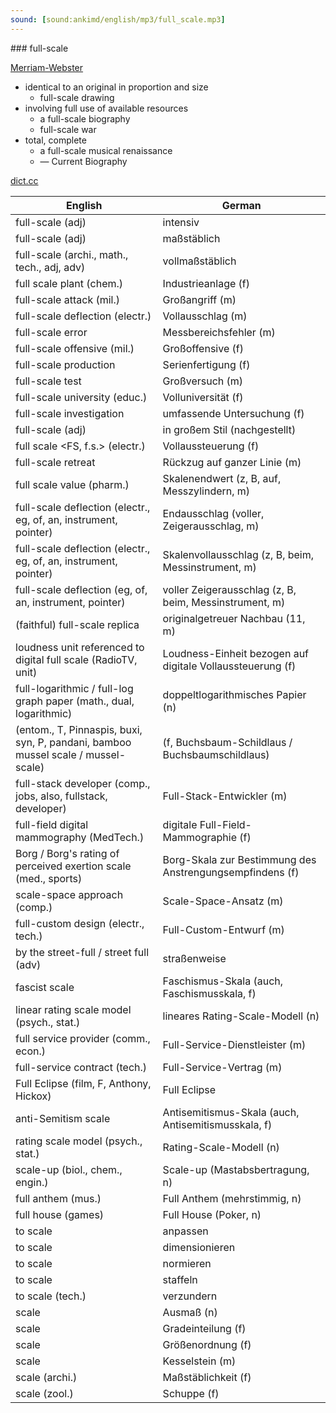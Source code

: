 ```yaml
---
sound: [sound:ankimd/english/mp3/full_scale.mp3]
---
```


\### full-scale

[Merriam-Webster](https://www.merriam-webster.com/dictionary/full-scale)

- identical to an original in proportion and size
    - full-scale drawing
- involving full use of available resources
    - a full-scale biography
    - full-scale war
- total, complete
    - a full-scale musical renaissance
    - — Current Biography

[dict.cc](https://www.dict.cc/full-scale)

| English        | German       |
| -------------- | ------------ |
| full-scale (adj) | intensiv |
| full-scale (adj) | maßstäblich |
| full-scale (archi., math., tech., adj, adv) | vollmaßstäblich |
| full scale plant (chem.) | Industrieanlage (f) |
| full-scale attack (mil.) | Großangriff (m) |
| full-scale deflection (electr.) | Vollausschlag (m) |
| full-scale error | Messbereichsfehler (m) |
| full-scale offensive (mil.) | Großoffensive (f) |
| full-scale production | Serienfertigung (f) |
| full-scale test | Großversuch (m) |
| full-scale university (educ.) | Volluniversität (f) |
| full-scale investigation | umfassende Untersuchung (f) |
| full-scale (adj) | in großem Stil (nachgestellt) |
| full scale <FS, f.s.> (electr.) | Vollaussteuerung (f) |
| full-scale retreat | Rückzug auf ganzer Linie (m) |
| full scale value (pharm.) | Skalenendwert (z, B, auf, Messzylindern, m) |
| full-scale deflection (electr., eg, of, an, instrument, pointer) | Endausschlag (voller, Zeigerausschlag, m) |
| full-scale deflection (electr., eg, of, an, instrument, pointer) | Skalenvollausschlag (z, B, beim, Messinstrument, m) |
| full-scale deflection (eg, of, an, instrument, pointer) | voller Zeigerausschlag (z, B, beim, Messinstrument, m) |
| (faithful) full-scale replica | originalgetreuer Nachbau (11, m) |
| loudness unit referenced to digital full scale <LUFS> (RadioTV, unit) | Loudness-Einheit bezogen auf digitale Vollaussteuerung <LUFS> (f) |
| full-logarithmic / full-log graph paper (math., dual, logarithmic) | doppeltlogarithmisches Papier (n) |
|  (entom., T, Pinnaspis, buxi, syn, P, pandani, bamboo mussel scale / mussel-scale) |  (f, Buchsbaum-Schildlaus / Buchsbaumschildlaus) |
| full-stack developer (comp., jobs, also, fullstack, developer) | Full-Stack-Entwickler (m) |
| full-field digital mammography (MedTech.) | digitale Full-Field-Mammographie (f) |
| Borg / Borg's rating of perceived exertion scale <Borg RPE scale> (med., sports) | Borg-Skala zur Bestimmung des Anstrengungsempfindens (f) |
| scale-space approach <SSA> (comp.) | Scale-Space-Ansatz (m) |
| full-custom design <FCD> (electr., tech.) | Full-Custom-Entwurf (m) |
| by the street-full / street full (adv) | straßenweise |
| fascist scale <F-scale> | Faschismus-Skala <F-Skala> (auch, Faschismusskala, f) |
| linear rating scale model <LRSM> (psych., stat.) | lineares Rating-Scale-Modell <LRSM> (n) |
| full service provider (comm., econ.) | Full-Service-Dienstleister (m) |
| full-service contract (tech.) | Full-Service-Vertrag (m) |
| Full Eclipse (film, F, Anthony, Hickox) | Full Eclipse |
| anti-Semitism scale <A-S scale> | Antisemitismus-Skala <A-S-Skala> (auch, Antisemitismusskala, f) |
| rating scale model <RSM> (psych., stat.) | Rating-Scale-Modell <RSM> (n) |
| scale-up (biol., chem., engin.) | Scale-up (Mastabsbertragung, n) |
| full anthem (mus.) | Full Anthem (mehrstimmig, n) |
| full house (games) | Full House (Poker, n) |
| to scale | anpassen |
| to scale | dimensionieren |
| to scale | normieren |
| to scale | staffeln |
| to scale (tech.) | verzundern |
| scale | Ausmaß (n) |
| scale | Gradeinteilung (f) |
| scale | Größenordnung (f) |
| scale | Kesselstein (m) |
| scale (archi.) | Maßstäblichkeit (f) |
| scale (zool.) | Schuppe (f) |

